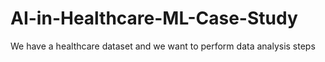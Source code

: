 # AI-in-Healthcare-ML-Case-Study
We have a healthcare dataset and we want to perform data analysis steps
